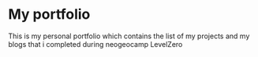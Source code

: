 # My portfolio 
This is my personal portfolio which contains the list of my projects and my blogs that i completed during neogeocamp LevelZero
